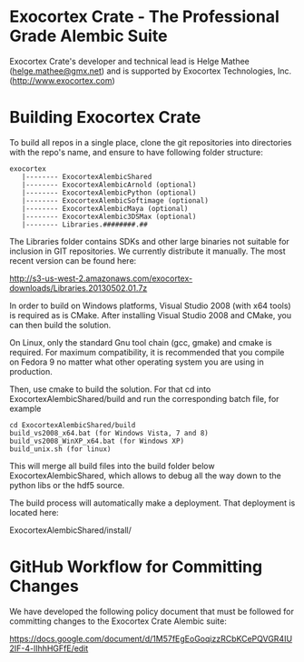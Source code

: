 # Exocortex Crate - The Professional Grade Alembic Suite

Exocortex Crate's developer and technical lead is Helge Mathee (helge.mathee@gmx.net)
and is supported by Exocortex Technologies, Inc. (http://www.exocortex.com)

# Building Exocortex Crate

To build all repos in a single place, clone the git repositories
into directories with the repo's name, and ensure to have following
folder structure:

    exocortex
       |-------- ExocortexAlembicShared
       |-------- ExocortexAlembicArnold (optional)
       |-------- ExocortexAlembicPython (optional)
       |-------- ExocortexAlembicSoftimage (optional)
       |-------- ExocortexAlembicMaya (optional)
       |-------- ExocortexAlembic3DSMax (optional)
       |-------- Libraries.########.##

The Libraries folder contains SDKs and other large binaries not suitable
for inclusion in GIT repositories.  We currently distribute it manually.  The
most recent version can be found here:

http://s3-us-west-2.amazonaws.com/exocortex-downloads/Libraries.20130502.01.7z

In order to build on Windows platforms, Visual Studio 2008 (with x64 tools) is
required as is CMake.  After installing Visual Studio 2008 and CMake, you can then
build the solution.

On Linux, only the standard Gnu tool chain (gcc, gmake) and
cmake is required.  For maximum compatibility, it is recommended that you compile
on Fedora 9 no matter what other operating system you are using in production.

Then, use cmake to build the solution. For that cd into ExocortexAlembicShared/build
and run the corresponding batch file, for example

    cd ExocortexAlembicShared/build
    build_vs2008_x64.bat (for Windows Vista, 7 and 8)
    build_vs2008_WinXP_x64.bat (for Windows XP)
    build_unix.sh (for linux)

This will merge all build files into the build folder below ExocortexAlembicShared,
which allows to debug all the way down to the python libs or the hdf5 source.

The build process will automatically make a deployment.  That deployment is located here:

ExocortexAlembicShared/install/

# GitHub Workflow for Committing Changes

We have developed the following policy document that must be followed
for committing changes to the Exocortex Crate Alembic suite:

https://docs.google.com/document/d/1M57fEgEoGoqizzRCbKCePQVGR4IU2IF-4-lIhhHGFfE/edit

